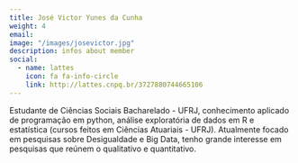 ```yaml
---
title: José Victor Yunes da Cunha
weight: 4
email:
image: "/images/josevictor.jpg"
description: infos about member
social:
  - name: lattes
    icon: fa fa-info-circle
    link: http://lattes.cnpq.br/3727880744665106
---
```


Estudante de Ciências Sociais Bacharelado - UFRJ, conhecimento aplicado de programação em python, análise exploratória de dados em R e estatística (cursos feitos em Ciências Atuariais - UFRJ). Atualmente focado em pesquisas sobre Desigualdade e Big Data, tenho grande interesse em pesquisas que reúnem o qualitativo e quantitativo.
